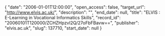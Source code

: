 {
  "date": "2006-01-01T12:00:00", 
  "open_access": false, 
  "target_url": "http://www.elvis.ac.uk/", 
  "description": "", 
  "end_date": null, 
  "title": "ELVIS : E-Learning in Vocational Informatics Skills", 
  "record_id": "20060101T120000/ZCHZHpzvI2Q/27oFbFBavw==", 
  "publisher": "elvis.ac.uk", 
  "slug": 137710, 
  "start_date": null
}

